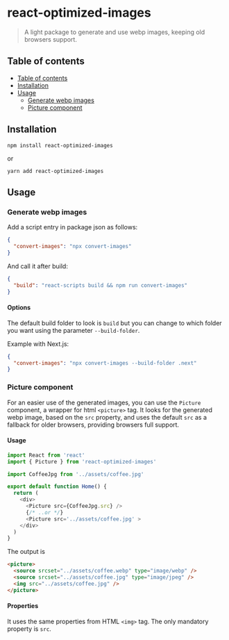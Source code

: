 # react-optimized-images

> A light package to generate and use webp images, keeping old browsers support.

## Table of contents

- [Table of contents](#table-of-contents)
- [Installation](#installation)
- [Usage](#usage)
  - [Generate webp images](#generate-webp-images)
  - [Picture component](#picture-component)

## Installation

```
npm install react-optimized-images
```

or

```
yarn add react-optimized-images
```

## Usage

### Generate webp images

Add a script entry in package json as follows:

```json
{
  "convert-images": "npx convert-images"
}
```

And call it after build:

```json
{
  "build": "react-scripts build && npm run convert-images"
}
```

#### Options

The default build folder to look is `build` but you can change to which folder you want using the parameter `--build-folder`.

Example with Next.js:

```json
{
  "convert-images": "npx convert-images --build-folder .next"
}
```

### Picture component

For an easier use of the generated images, you can use the `Picture` component, a wrapper for html `<picture>` tag. It looks for the generated webp image, based on the `src` property, and uses the default `src` as a fallback for older browsers, providing browsers full support.

#### Usage

```javascript
import React from 'react'
import { Picture } from 'react-optimized-images'

import CoffeeJpg from '../assets/coffee.jpg'

export default function Home() {
  return (
    <div>
      <Picture src={CoffeeJpg.src} />
      {/* ..or */}
      <Picture src='../assets/coffee.jpg' >
    </div>
  )
}
```

The output is

```html
<picture>
  <source srcset="../assets/coffee.webp" type="image/webp" />
  <source srcset="../assets/coffee.jpg" type="image/jpeg" />
  <img src="../assets/coffee.jpg" />
</picture>
```

#### Properties

It uses the same properties from HTML `<img>` tag. The only mandatory property is `src`.

